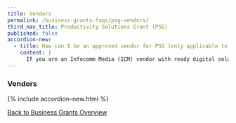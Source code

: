 ```yaml
---
title: Vendors
permalink: /business-grants-faqs/psg-vendors/
third_nav_title: Productivity Solutions Grant (PSG)
published: false
accordion-new:
  - title: How can I be an approved vendor for PSG (only applicable to IT/digital solutions)?
    content: |
      If you are an Infocomm Media (ICM) vendor with ready digital solutions proven to deliver productivity gains to SMEs, you can submit your solution to be pre-approved under the SMEs Go Digital programme. Solutions can be sector-specific or cut across various sectors. For information on the application process, please click [here](https://www.imda.gov.sg/programme-listing/smes-go-digital/pre-approval-of-icm-vendors-solutions){:target="_blank"}.
---
```


### Vendors

{% include accordion-new.html %}

[Back to Business Grants Overview](/business-grants-portal/)
